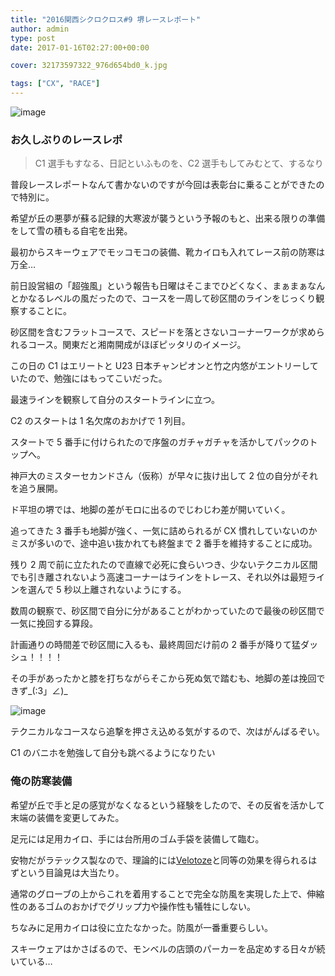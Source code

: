 ```yaml
---
title: "2016関西シクロクロス#9 堺レースレポート"
author: admin
type: post
date: 2017-01-16T02:27:00+00:00

cover: 32173597322_976d654bd0_k.jpg

tags: ["CX", "RACE"]
---
```


![image](./32173597322_976d654bd0_k.jpg)

### お久しぶりのレースレポ

> C1 選手もすなる、日記といふものを、C2 選手もしてみむとて、するなり

普段レースレポートなんて書かないのですが今回は表彰台に乗ることができたので特別に。

希望が丘の悪夢が蘇る記録的大寒波が襲うという予報のもと、出来る限りの準備をして雪の積もる自宅を出発。

最初からスキーウェアでモッコモコの装備、靴カイロも入れてレース前の防寒は万全…

前日設営組の「超強風」という報告も日曜はそこまでひどくなく、まぁまぁなんとかなるレベルの風だったので、コースを一周して砂区間のラインをじっくり観察することに。

砂区間を含むフラットコースで、スピードを落とさないコーナーワークが求められるコース。関東だと湘南開成がほぼピッタリのイメージ。

この日の C1 はエリートと U23 日本チャンピオンと竹之内悠がエントリーしていたので、勉強にはもってこいだった。

最速ラインを観察して自分のスタートラインに立つ。

C2 のスタートは 1 名欠席のおかげで 1 列目。

スタートで 5 番手に付けられたので序盤のガチャガチャを活かしてパックのトップへ。

神戸大のミスターセカンドさん（仮称）が早々に抜け出して 2 位の自分がそれを追う展開。

ド平坦の堺では、地脚の差がモロに出るのでじわじわ差が開いていく。

追ってきた 3 番手も地脚が強く、一気に詰められるが CX 慣れしていないのかミスが多いので、途中追い抜かれても終盤まで 2 番手を維持することに成功。

残り 2 周で前に立たれたので直線で必死に食らいつき、少ないテクニカル区間でも引き離されないよう高速コーナーはラインをトレース、それ以外は最短ラインを選んで 5 秒以上離されないようにする。

数周の観察で、砂区間で自分に分があることがわかっていたので最後の砂区間で一気に挽回する算段。

計画通りの時間差で砂区間に入るも、最終周回だけ前の 2 番手が降りて猛ダッシュ！！！！

その手があったかと膝を打ちながらそこから死ぬ気で踏むも、地脚の差は挽回できず\_(:3」∠)\_

![image](./31512745093_09d23d5e39_k.jpg)

テクニカルなコースなら追撃を押さえ込める気がするので、次はがんばるぞい。

C1 のバニホを勉強して自分も跳べるようになりたい

### 俺の防寒装備

希望が丘で手と足の感覚がなくなるという経験をしたので、その反省を活かして末端の装備を変更してみた。

足元には足用カイロ、手には台所用のゴム手袋を装備して臨む。

<LinkBox isAmazonLink url="https://www.amazon.co.jp/dp/B00BES4PV2/" />

安物だがラテックス製なので、理論的には<a href="http://amzn.to/2iD1DEr" target="_blank">Velotoze</a>と同等の効果を得られるはずという目論見は大当たり。

通常のグローブの上からこれを着用することで完全な防風を実現した上で、伸縮性のあるゴムのおかげでグリップ力や操作性も犠牲にしない。

ちなみに足用カイロは役に立たなかった。防風が一番重要らしい。

スキーウェアはかさばるので、モンベルの店頭のパーカーを品定めする日々が続いている…

<LinkBox isAmazonLink url="https://www.amazon.co.jp/dp/B08QHJN65J/" />
